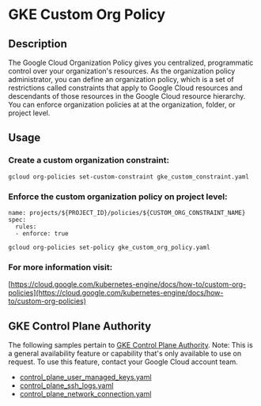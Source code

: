 GKE Custom Org Policy
==================================================

## Description

The Google Cloud Organization Policy gives you centralized, programmatic control over your organization's resources. As the organization policy administrator, you can define an organization policy, which is a set of restrictions called constraints that apply to Google Cloud resources and descendants of those resources in the Google Cloud resource hierarchy. You can enforce organization policies at at the organization, folder, or project level.

## Usage

### Create a custom organization constraint:
```shell
gcloud org-policies set-custom-constraint gke_custom_constraint.yaml
```

### Enforce the custom organization policy on project level:
```
name: projects/${PROJECT_ID}/policies/${CUSTOM_ORG_CONSTRAINT_NAME}
spec:
  rules:
  - enforce: true
```

```shell
gcloud org-policies set-policy gke_custom_org_policy.yaml
```

### For more information visit:
[https://cloud.google.com/kubernetes-engine/docs/how-to/custom-org-policies](https://cloud.google.com/kubernetes-engine/docs/how-to/custom-org-policies)

## GKE Control Plane Authority

The following samples pertain to [GKE Control Plane Authority](https://cloud.google.com/kubernetes-engine/docs/concepts/about-control-plane-authority). Note: This is a general availability feature or capability that's only available to use on request. To use this feature, contact your Google Cloud account team.

* [control_plane_user_managed_keys.yaml](control-plane-authority/control_plane_user_managed_keys.yaml)
* [control_plane_ssh_logs.yaml](control-plane-authority/control_plane_ssh_logs.yaml)
* [control_plane_network_connection.yaml](control-plane-authority/samples/control_plane_network_connection.yaml)

